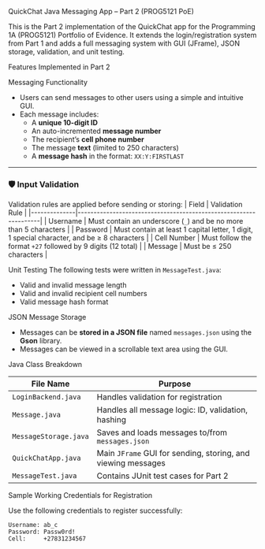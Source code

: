 QuickChat Java Messaging App – Part 2 (PROG5121 PoE)

This is the Part 2 implementation of the QuickChat app for the Programming 1A (PROG5121) Portfolio of Evidence. It extends the login/registration system from Part 1 and adds a full messaging system with GUI (JFrame), JSON storage, validation, and unit testing.

Features Implemented in Part 2

Messaging Functionality
- Users can send messages to other users using a simple and intuitive GUI.
- Each message includes:
  - A **unique 10-digit ID**
  - An auto-incremented **message number**
  - The recipient’s **cell phone number**
  - The message **text** (limited to 250 characters)
  - A **message hash** in the format: `XX:Y:FIRSTLAST`

---

### 🛡️ Input Validation
Validation rules are applied before sending or storing:
| Field        | Validation Rule                                                  |
|--------------|------------------------------------------------------------------|
| Username     | Must contain an underscore (`_`) and be no more than 5 characters |
| Password     | Must contain at least 1 capital letter, 1 digit, 1 special character, and be ≥ 8 characters |
| Cell Number  | Must follow the format `+27` followed by 9 digits (12 total)     |
| Message      | Must be ≤ 250 characters                                         |

Unit Testing
The following tests were written in `MessageTest.java`:
- Valid and invalid message length
- Valid and invalid recipient cell numbers
- Valid message hash format

JSON Message Storage
- Messages can be **stored in a JSON file** named `messages.json` using the **Gson** library.
- Messages can be viewed in a scrollable text area using the GUI.

Java Class Breakdown

| File Name            | Purpose                                                   |
|----------------------|-----------------------------------------------------------|
| `LoginBackend.java`  | Handles validation for registration                       |
| `Message.java`       | Handles all message logic: ID, validation, hashing        |
| `MessageStorage.java`| Saves and loads messages to/from `messages.json`          |
| `QuickChatApp.java`  | Main `JFrame` GUI for sending, storing, and viewing messages |
| `MessageTest.java`   | Contains JUnit test cases for Part 2                      |

Sample Working Credentials for Registration

Use the following credentials to register successfully:

```text
Username: ab_c
Password: Passw0rd!
Cell:     +27831234567

 
